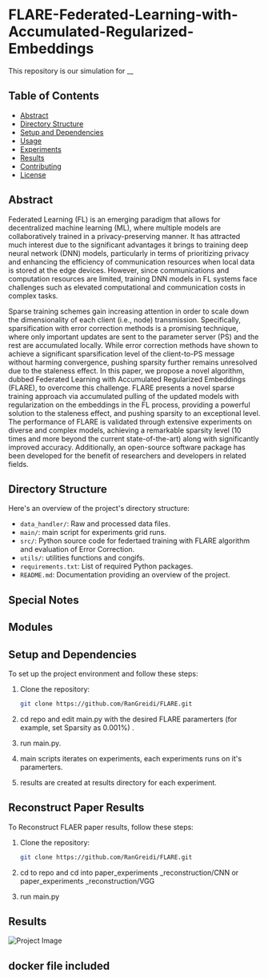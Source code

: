 # FLARE-Federated-Learning-with-Accumulated-Regularized-Embeddings

This repository is our simulation for __

## Table of Contents

- [Abstract](#Abstract)
- [Directory Structure](#directory-structure)
- [Setup and Dependencies](#setup-and-dependencies)
- [Usage](#usage)
- [Experiments](#experiments)
- [Results](#results)
- [Contributing](#contributing)
- [License](#license)

## Abstract

Federated Learning (FL) is an emerging paradigm that allows for decentralized machine learning (ML), where multiple models are collaboratively trained in a privacy-preserving manner. It has attracted much interest due to the significant advantages it brings to training deep neural network (DNN) models, particularly in terms of prioritizing privacy and enhancing the efficiency of communication resources when local data is stored at the edge devices. However, since communications and computation resources are limited, training DNN models in FL systems face challenges such as elevated computational and communication costs in complex tasks.

Sparse training schemes gain increasing attention in order to scale down the dimensionality of each client (i.e., node) transmission. Specifically, sparsification with error correction methods is a promising technique, where only important updates are sent to the parameter server (PS) and the rest are accumulated locally. While error correction methods have shown to achieve a significant sparsification level of the client-to-PS message without harming convergence, pushing sparsity further remains unresolved due to the staleness effect. In this paper, we propose a novel algorithm, dubbed Federated Learning with Accumulated Regularized Embeddings (FLARE), to overcome this challenge. FLARE presents a novel sparse training approach via accumulated pulling of the updated models with regularization on the embeddings in the FL process, providing a powerful solution to the staleness effect, and pushing sparsity to an exceptional level. The performance of FLARE is validated through extensive experiments on diverse and complex models, achieving a remarkable sparsity level (10 times and more beyond the current state-of-the-art) along with significantly improved accuracy. Additionally, an open-source software package has been developed for the benefit of researchers and developers in related fields.

## Directory Structure

Here's an overview of the project's directory structure:

- `data_handler/`: Raw and processed data files.
- `main/`: main script for experiments grid runs.
- `src/`: Python source code for federtaed training with FLARE algorithm and evaluation of Error Correction.
- `utils/`: utilities functions and congifs.
- `requirements.txt`: List of required Python packages.
- `README.md`: Documentation providing an overview of the project.

## Special Notes


## Modules

## Setup and Dependencies

To set up the project environment and follow these steps:

1. Clone the repository:

   ```bash
   git clone https://github.com/RanGreidi/FLARE.git

2. cd repo and edit main.py with the desired FLARE paramerters (for example, set Sparsity as 0.001%) .

3. run main.py.

4. main scripts iterates on experiments, each experiments runs on it's paramerters.

5. results are created at results directory for each experiment.



## Reconstruct Paper Results

To Reconstruct FLAER paper results, follow these steps:

1. Clone the repository:

   ```bash
   git clone https://github.com/RanGreidi/FLARE.git

2. cd to repo and cd into paper_experiments _reconstruction/CNN or paper_experiments _reconstruction/VGG

3. run main.py

## Results
![Project Image](results/FC_0.001R_1E_0.5TAU_10CLIENTS_1001ROUNDS_1.05Decay_50u_OSR_1RegSteps.png)
 

 ## docker file included